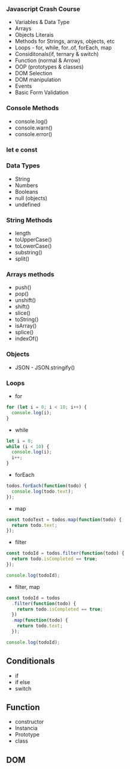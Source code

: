 ### Javascript Crash Course

- Variables & Data Type
- Arrays
- Objects Literais
- Methods for Strings, arrays, objects, etc
- Loops - for, while, for..of, forEach, map
- Considitonals(if, ternary & switch)
- Function (normal & Arrow)
- OOP (prototypes & classes)
- DOM Selection
- DOM manipulation
- Events
- Basic Form Validation

### Console Methods

- console.log()
- console.warn()
- console.error()

### let e const

### Data Types

- String
- Numbers
- Booleans
- null (objects)
- undefined

### String Methods

- length
- toUpperCase()
- toLowerCase()
- substring()
- split()

### Arrays methods

- push()
- pop()
- unshift()
- shift()
- slice()
- toString()
- isArray()
- splice()
- indexOf()

### Objects

- JSON - JSON.stringify()

### Loops

- for

```javascript
for (let i = 0; i < 10; i++) {
  console.log(i);
}
```

- while

```javascript
let i = 0;
while (i < 10) {
  console.log(i);
  i++;
}
```

- forEach

```javascript
todos.forEach(function(todo) {
  console.log(todo.text);
});
```

- map

```javascript
const todoText = todos.map(function(todo) {
  return todo.text;
});
```

- filter

```javascript
const todoId = todos.filter(function(todo) {
  return todo.isCompleted == true;
});

console.log(todoId);
```

- filter, map

```javascript
const todoId = todos
  .filter(function(todo) {
    return todo.isCompleted == true;
  })
  .map(function(todo) {
    return todo.text;
  });

console.log(todoId);
```

## Conditionals

- if
- if else
- switch

## Function

- constructor
- Instancia
- Prototype
- class

## DOM
